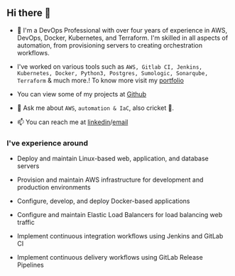 
## Hi there 👋

- 🔭 I'm a DevOps Professional with over four years of experience in AWS, DevOps, Docker, Kubernetes, and Terraform. I'm skilled in all aspects of automation, from provisioning servers to creating orchestration workflows.

- I've worked on various tools such as `AWS, Gitlab CI, Jenkins, Kubernetes, Docker, Python3, Postgres, Sumologic, Sonarqube, Terraform` & much more.! To know more visit my [portfolio](https://prashanna.info/)

-  You can view some of my projects at [Github](https://github.com/Prashanna313?tab=repositories)

- 💬 Ask me about `AWS`, `automation & IaC`, also cricket :cricket_game:.
- 📫 You can reach me at [linkedin](https://www.linkedin.com/in/prashanna313/)/[email](prashanna313@gmail.com)

### I've experience around

- Deploy and maintain Linux-based web, application, and database servers

- Provision and maintain AWS infrastructure for development and production environments

- Configure, develop, and deploy Docker-based applications

- Configure and maintain Elastic Load Balancers for load balancing web traffic

- Implement continuous integration workflows using Jenkins and GitLab CI

- Implement continuous delivery workflows using GitLab Release Pipelines
